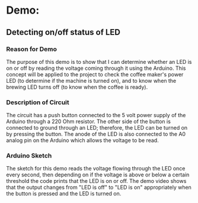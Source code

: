 # Demo:
## Detecting on/off status of LED

### Reason for Demo
The purpose of this demo is to show that I can determine whether an LED is on or off by reading the voltage coming through it using the Arduino. This concept will be applied
to the project to check the coffee maker's power LED (to determine if the machine is turned on), and to know when the brewing LED turns off (to know when the coffee is ready).

### Description of Circuit
The circuit has a push button connected to the 5 volt power supply of the Arduino through a 220 Ohm resistor. The other side of the button is connected to ground through an LED;
therefore, the LED can be turned on by pressing the button. The anode of the LED is also connected to the A0 analog pin on the Arduino which allows the voltage to be read.

### Arduino Sketch
The sketch for this demo reads the voltage flowing through the LED once every second, then depending on if the voltage is above or below a certain threshold the code prints
that the LED is on or off. The demo video shows that the output changes from "LED is off" to "LED is on" appropriately when the button is pressed and the LED is turned on.
